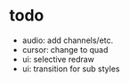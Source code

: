 # todo

- audio: add channels/etc.
- cursor: change to quad
- ui: selective redraw
- ui: transition for sub styles
